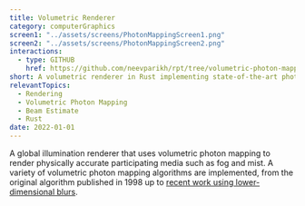 ```yaml
---
title: Volumetric Renderer
category: computerGraphics
screen1: "../assets/screens/PhotonMappingScreen1.png"
screen2: "../assets/screens/PhotonMappingScreen2.png"
interactions:
  - type: GITHUB
    href: https://github.com/neevparikh/rpt/tree/volumetric-photon-mapping
short: A volumetric renderer in Rust implementing state-of-the-art photon mapping algorithms
relevantTopics:
  - Rendering
  - Volumetric Photon Mapping
  - Beam Estimate
  - Rust
date: 2022-01-01
---
```

A global illumination renderer that uses volumetric photon mapping to render physically accurate participating media such as fog and mist. A variety of volumetric photon mapping algorithms are implemented, from the original algorithm published in 1998 up to [recent work using lower-dimensional blurs](http://graphics.ucsd.edu/~henrik/papers/volumetric_radiance_using_photon_points_and_beams.pdf).
